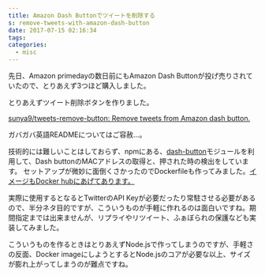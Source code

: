 ```yaml
---
title: Amazon Dash Buttonでツイートを削除する
s: remove-tweets-with-amazon-dash-button
date: 2017-07-15 02:16:34
tags:
categories:
  - misc
---
```


先日、Amazon primedayの数日前にもAmazon Dash Buttonが投げ売りされていたので、とりあえず3つほど購入しました。

とりあえずツイート削除ボタンを作りました。

[sunya9/tweets-remove-button: Remove tweets from Amazon dash button.](https://github.com/sunya9/tweets-remove-button)

ガバガバ英語READMEについてはご容赦…。

技術的には難しいことはしておらず、npmにある、[dash-button](https://www.npmjs.com/package/dash-button)モジュールを利用して、Dash buttonのMACアドレスの取得と、押された時の検出をしています。
セットアップが微妙に面倒くさかったのでDockerfileも作ってみました。[イメージもDocker hubにあげてあります。](https://hub.docker.com/r/sunya/tweets-remove-button/)

実際に使用するとなるとTwitterのAPI Keyが必要だったり常駐させる必要があるので、半分ネタ目的ですが、こういうものが手軽に作れるのは面白いですね。期間指定までは出来ませんが、リプライやリツイート、ふぁぼられの保護なども実装してみました。

こういうものを作るときはとりあえずNode.jsで作ってしまうのですが、手軽さの反面、Docker imageにしようとするとNode.jsのコアが必要な以上、サイズが膨れ上がってしまうのが難点ですね。
